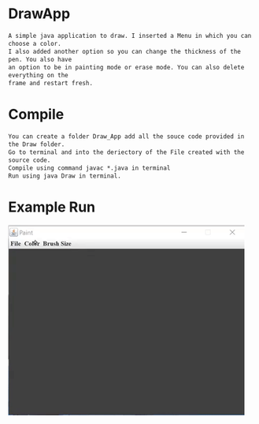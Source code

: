 # DrawApp
```
A simple java application to draw. I inserted a Menu in which you can choose a color. 
I also added another option so you can change the thickness of the pen. You also have 
an option to be in painting mode or erase mode. You can also delete everything on the 
frame and restart fresh.

```
# Compile

```
You can create a folder Draw_App add all the souce code provided in the Draw folder.
Go to terminal and into the deriectory of the File created with the source code.
Compile using command javac *.java in terminal
Run using java Draw in terminal.

```
# Example Run
![scrrenshot](https://github.com/wannerguzman/DrawApp/blob/master/giphy.gif)
